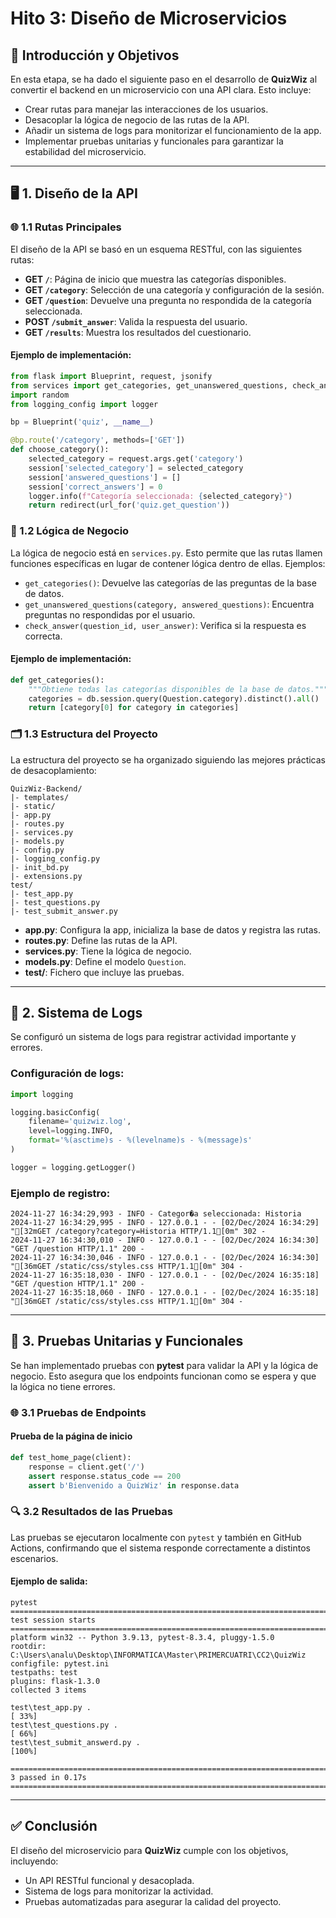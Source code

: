 # Hito 3: Diseño de Microservicios

## 🎯 Introducción y Objetivos

En esta etapa, se ha dado el siguiente paso en el desarrollo de **QuizWiz** al convertir el backend en un microservicio con una API clara. Esto incluye:

- Crear rutas para manejar las interacciones de los usuarios.
- Desacoplar la lógica de negocio de las rutas de la API.
- Añadir un sistema de logs para monitorizar el funcionamiento de la app.
- Implementar pruebas unitarias y funcionales para garantizar la estabilidad del microservicio.

---

## 🖥️ 1. Diseño de la API

### 🌐 1.1 Rutas Principales

El diseño de la API se basó en un esquema RESTful, con las siguientes rutas:

- **GET `/`**: Página de inicio que muestra las categorías disponibles.
- **GET `/category`**: Selección de una categoría y configuración de la sesión.
- **GET `/question`**: Devuelve una pregunta no respondida de la categoría seleccionada.
- **POST `/submit_answer`**: Valida la respuesta del usuario.
- **GET `/results`**: Muestra los resultados del cuestionario.

#### Ejemplo de implementación:
```python
from flask import Blueprint, request, jsonify
from services import get_categories, get_unanswered_questions, check_answer, calculate_results
import random
from logging_config import logger

bp = Blueprint('quiz', __name__)

@bp.route('/category', methods=['GET'])
def choose_category():
    selected_category = request.args.get('category')
    session['selected_category'] = selected_category
    session['answered_questions'] = [] 
    session['correct_answers'] = 0  
    logger.info(f"Categoría seleccionada: {selected_category}") 
    return redirect(url_for('quiz.get_question'))
```

### 🧠 1.2 Lógica de Negocio

La lógica de negocio está en `services.py`. Esto permite que las rutas llamen funciones específicas en lugar de contener lógica dentro de ellas. Ejemplos:

- `get_categories()`: Devuelve las categorías de las preguntas de la base de datos.
- `get_unanswered_questions(category, answered_questions)`: Encuentra preguntas no respondidas por el usuario.
- `check_answer(question_id, user_answer)`: Verifica si la respuesta es correcta.

#### Ejemplo de implementación:
```python
def get_categories():
    """Obtiene todas las categorías disponibles de la base de datos."""
    categories = db.session.query(Question.category).distinct().all()
    return [category[0] for category in categories]
```

### 🗂️ 1.3 Estructura del Proyecto

La estructura del proyecto se ha organizado siguiendo las mejores prácticas de desacoplamiento:

```
QuizWiz-Backend/
|- templates/
|- static/
|- app.py
|- routes.py
|- services.py
|- models.py
|- config.py
|- logging_config.py
|- init_bd.py
|- extensions.py
test/
|- test_app.py
|- test_questions.py
|- test_submit_answer.py
```

- **app.py**: Configura la app, inicializa la base de datos y registra las rutas.
- **routes.py**: Define las rutas de la API.
- **services.py**: Tiene la lógica de negocio.
- **models.py**: Define el modelo `Question`.
- **test/**: Fichero que incluye las pruebas.

---

## 🔧 2. Sistema de Logs

Se configuró un sistema de logs para registrar actividad importante y errores. 

### Configuración de logs:
```python
import logging

logging.basicConfig(
    filename='quizwiz.log',
    level=logging.INFO,
    format='%(asctime)s - %(levelname)s - %(message)s'
)

logger = logging.getLogger()
```

### Ejemplo de registro:
```
2024-11-27 16:34:29,993 - INFO - Categor�a seleccionada: Historia
2024-11-27 16:34:29,995 - INFO - 127.0.0.1 - - [02/Dec/2024 16:34:29] "[32mGET /category?category=Historia HTTP/1.1[0m" 302 -
2024-11-27 16:34:30,010 - INFO - 127.0.0.1 - - [02/Dec/2024 16:34:30] "GET /question HTTP/1.1" 200 -
2024-11-27 16:34:30,046 - INFO - 127.0.0.1 - - [02/Dec/2024 16:34:30] "[36mGET /static/css/styles.css HTTP/1.1[0m" 304 -
2024-11-27 16:35:18,030 - INFO - 127.0.0.1 - - [02/Dec/2024 16:35:18] "GET /question HTTP/1.1" 200 -
2024-11-27 16:35:18,060 - INFO - 127.0.0.1 - - [02/Dec/2024 16:35:18] "[36mGET /static/css/styles.css HTTP/1.1[0m" 304 -

```

---

## 🧪 3. Pruebas Unitarias y Funcionales

Se han implementado pruebas con **pytest** para validar la API y la lógica de negocio. Esto asegura que los endpoints funcionan como se espera y que la lógica no tiene errores.

### 🌐 3.1 Pruebas de Endpoints

#### **Prueba de la página de inicio**
```python
def test_home_page(client):
    response = client.get('/')
    assert response.status_code == 200
    assert b'Bienvenido a QuizWiz' in response.data
```


### 🔍 3.2 Resultados de las Pruebas

Las pruebas se ejecutaron localmente con `pytest` y también en GitHub Actions, confirmando que el sistema responde correctamente a distintos escenarios.

#### Ejemplo de salida:
```plaintext
pytest
========================================================================== test session starts ===========================================================================
platform win32 -- Python 3.9.13, pytest-8.3.4, pluggy-1.5.0
rootdir: C:\Users\analu\Desktop\INFORMATICA\Master\PRIMERCUATRI\CC2\QuizWiz
configfile: pytest.ini
testpaths: test
plugins: flask-1.3.0
collected 3 items

test\test_app.py .                                                                                                                                                  [ 33%]
test\test_questions.py .                                                                                                                                            [ 66%]
test\test_submit_answerd.py .                                                                                                                                       [100%]

=========================================================================== 3 passed in 0.17s ============================================================================ 
```

---

## ✅ Conclusión

El diseño del microservicio para **QuizWiz** cumple con los objetivos, incluyendo:
- Un API RESTful funcional y desacoplada.
- Sistema de logs para monitorizar la actividad.
- Pruebas automatizadas para asegurar la calidad del proyecto.